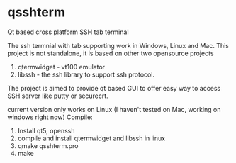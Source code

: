 # qsshterm
Qt based cross platform SSH tab terminal

The ssh termnial with tab supporting work in Windows, Linux and Mac. This project is not standalone, it is based on other two opensource projects
1. qtermwidget - vt100 emulator
2. libssh - the ssh library to support ssh protocol.

The project is aimed to provide qt based GUI to offer easy way to access SSH server like putty or securecrt.

current version only works on Linux (I haven't tested on Mac, working on windows right now)
Compile:
1. Install qt5, openssh 
2. compile and install qtermwidget and libssh in linux
3. qmake qsshterm.pro
4. make

